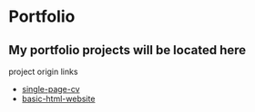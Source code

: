 # Portfolio
## My portfolio projects will be located here

project origin links

- [single-page-cv](https://roadmap.sh/projects/single-page-cv)
- [basic-html-website](https://roadmap.sh/projects/basic-html-website)
